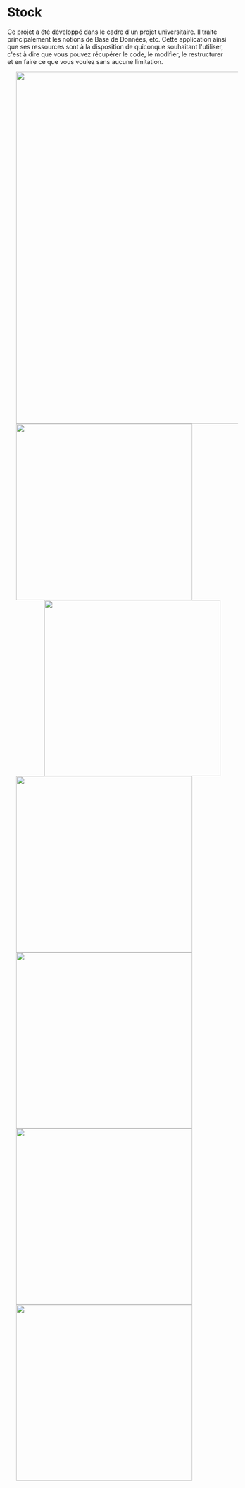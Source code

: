 # Stock
Ce projet a été développé dans le cadre d'un projet universitaire. Il traite principalement les notions de Base de Données, etc. Cette application ainsi que ses ressources sont à la disposition de quiconque souhaitant l'utiliser, c'est à dire que vous pouvez récupérer le code, le modifier, le restructurer et en faire ce que vous voulez sans aucune limitation.

<img src="https://github.com/frantzoe/Stock_Java/raw/master/stock_java.png" width="800" align="center" hspace="20">

<img src="https://github.com/frantzoe/Stock_Java/raw/master/Screenshot_2015-04-13-15-28-20.png" width="400" align="left" hspace="20">

<img src="https://github.com/frantzoe/Stock_Java/raw/master/Screenshot_2015-04-13-15-28-30.png" width="400" align="right" hspace="20">

<img src="https://github.com/frantzoe/Stock_Java/raw/master/Screenshot_2015-04-13-15-28-42.png" width="400" align="center" hspace="20">

<img src="https://github.com/frantzoe/Stock_Java/raw/master/Screenshot_2015-04-13-15-30-15.png" width="400" align="center" hspace="20">

<img src="https://github.com/frantzoe/Stock_Java/raw/master/Screenshot_2015-04-13-15-30-22.png" width="400" align="center" hspace="20">

<img src="https://github.com/frantzoe/Stock_Java/raw/master/Screenshot_2015-04-13-15-30-27.png" width="400" align="center" hspace="20">
